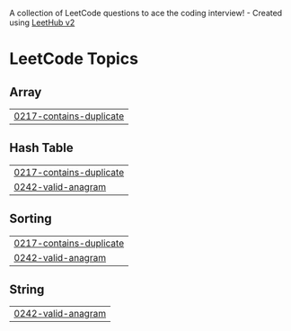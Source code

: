 A collection of LeetCode questions to ace the coding interview! - Created using [LeetHub v2](https://github.com/arunbhardwaj/LeetHub-2.0)
<!---LeetCode Topics Start-->
# LeetCode Topics
## Array
|  |
| ------- |
| [0217-contains-duplicate](https://github.com/Atiq31951/Leetcode/tree/master/0217-contains-duplicate) |
## Hash Table
|  |
| ------- |
| [0217-contains-duplicate](https://github.com/Atiq31951/Leetcode/tree/master/0217-contains-duplicate) |
| [0242-valid-anagram](https://github.com/Atiq31951/Leetcode/tree/master/0242-valid-anagram) |
## Sorting
|  |
| ------- |
| [0217-contains-duplicate](https://github.com/Atiq31951/Leetcode/tree/master/0217-contains-duplicate) |
| [0242-valid-anagram](https://github.com/Atiq31951/Leetcode/tree/master/0242-valid-anagram) |
## String
|  |
| ------- |
| [0242-valid-anagram](https://github.com/Atiq31951/Leetcode/tree/master/0242-valid-anagram) |
<!---LeetCode Topics End-->